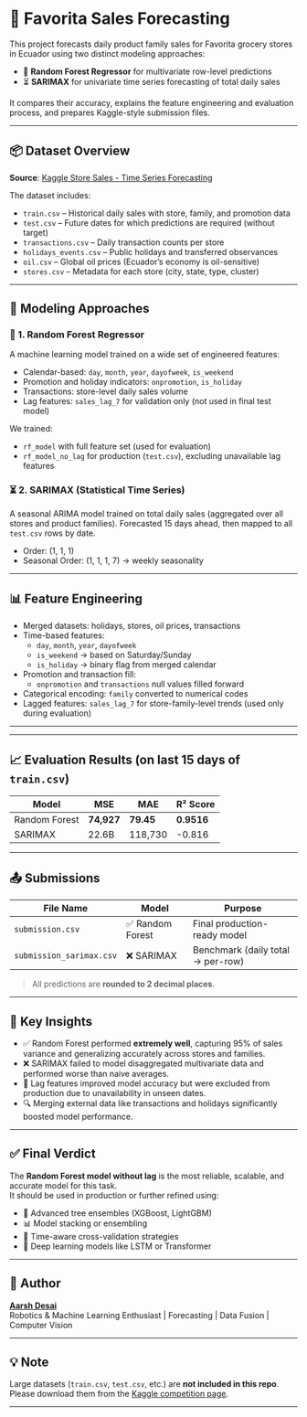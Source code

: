 # 🛒 Favorita Sales Forecasting

This project forecasts daily product family sales for Favorita grocery stores in Ecuador using two distinct modeling approaches:

- 🌲 **Random Forest Regressor** for multivariate row-level predictions
- ⏳ **SARIMAX** for univariate time series forecasting of total daily sales

It compares their accuracy, explains the feature engineering and evaluation process, and prepares Kaggle-style submission files.

---

## 📦 Dataset Overview

**Source**: [Kaggle Store Sales - Time Series Forecasting](https://www.kaggle.com/competitions/store-sales-time-series-forecasting)

The dataset includes:
- `train.csv` – Historical daily sales with store, family, and promotion data
- `test.csv` – Future dates for which predictions are required (without target)
- `transactions.csv` – Daily transaction counts per store
- `holidays_events.csv` – Public holidays and transferred observances
- `oil.csv` – Global oil prices (Ecuador’s economy is oil-sensitive)
- `stores.csv` – Metadata for each store (city, state, type, cluster)

---

## 🧠 Modeling Approaches

### 🌲 1. Random Forest Regressor

A machine learning model trained on a wide set of engineered features:

- Calendar-based: `day`, `month`, `year`, `dayofweek`, `is_weekend`
- Promotion and holiday indicators: `onpromotion`, `is_holiday`
- Transactions: store-level daily sales volume
- Lag features: `sales_lag_7` for validation only (not used in final test model)

We trained:
- `rf_model` with full feature set (used for evaluation)
- `rf_model_no_lag` for production (`test.csv`), excluding unavailable lag features

### ⏳ 2. SARIMAX (Statistical Time Series)

A seasonal ARIMA model trained on total daily sales (aggregated over all stores and product families). Forecasted 15 days ahead, then mapped to all `test.csv` rows by date.

- Order: (1, 1, 1)
- Seasonal Order: (1, 1, 1, 7) → weekly seasonality

---

## 📊 Feature Engineering

- Merged datasets: holidays, stores, oil prices, transactions
- Time-based features:
  - `day`, `month`, `year`, `dayofweek`
  - `is_weekend` → based on Saturday/Sunday
  - `is_holiday` → binary flag from merged calendar
- Promotion and transaction fill:
  - `onpromotion` and `transactions` null values filled forward
- Categorical encoding: `family` converted to numerical codes
- Lagged features: `sales_lag_7` for store-family-level trends (used only during evaluation)

---


---

## 📈 Evaluation Results (on last 15 days of `train.csv`)

| Model         | MSE        | MAE     | R² Score |
|---------------|------------|---------|----------|
| Random Forest | **74,927** | **79.45** | **0.9516** |
| SARIMAX       | 22.6B      | 118,730 | -0.816   |

---

## 📤 Submissions

| File Name                 | Model               | Purpose                             |
|--------------------------|---------------------|--------------------------------------|
| `submission.csv` | ✅ Random Forest    | Final production-ready model         |
| `submission_sarimax.csv` | ❌ SARIMAX           | Benchmark (daily total → per-row)    |

> All predictions are **rounded to 2 decimal places**.

---

## 📌 Key Insights

- ✅ Random Forest performed **extremely well**, capturing 95% of sales variance and generalizing accurately across stores and families.
- ❌ SARIMAX failed to model disaggregated multivariate data and performed worse than naive averages.
- 🔁 Lag features improved model accuracy but were excluded from production due to unavailability in unseen dates.
- 🔍 Merging external data like transactions and holidays significantly boosted model performance.

---

## ✅ Final Verdict

The **Random Forest model without lag** is the most reliable, scalable, and accurate model for this task.  
It should be used in production or further refined using:

- 🧠 Advanced tree ensembles (XGBoost, LightGBM)
- 📊 Model stacking or ensembling
- 🔄 Time-aware cross-validation strategies
- 🔮 Deep learning models like LSTM or Transformer

---

## 👤 Author

**[Aarsh Desai](https://github.com/aarshdesai-ds)**  
Robotics & Machine Learning Enthusiast | Forecasting | Data Fusion | Computer Vision

---

## 💡 Note

Large datasets (`train.csv`, `test.csv`, etc.) are **not included in this repo**.  
Please download them from the [Kaggle competition page](https://www.kaggle.com/competitions/store-sales-time-series-forecasting).

---
